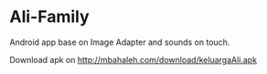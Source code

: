 Ali-Family
==========

Android app base on Image Adapter and sounds on touch. 

Download apk on http://mbahaleh.com/download/keluargaAli.apk

